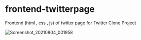# frontend-twitterpage
Frontend (html , css , js) of twitter page for Twitter Clone Project

![Screenshot_20210804_001958](https://user-images.githubusercontent.com/64244098/128068089-0b044600-893f-400c-9bab-9d4eeae1e4b1.png)
